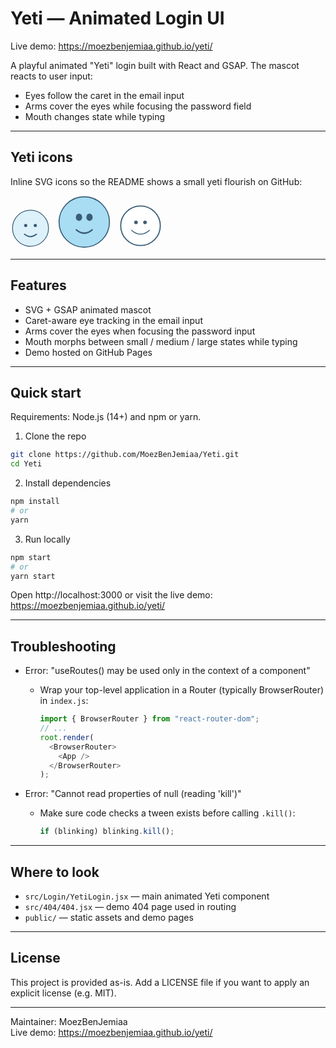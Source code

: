 # Yeti — Animated Login UI

Live demo: https://moezbenjemiaa.github.io/yeti/

A playful animated "Yeti" login built with React and GSAP. The mascot reacts to user input:
- Eyes follow the caret in the email input
- Arms cover the eyes while focusing the password field
- Mouth changes state while typing

---

## Yeti icons

Inline SVG icons so the README shows a small yeti flourish on GitHub:

<!-- small -->
<svg width="64" height="64" viewBox="0 0 200 200" xmlns="http://www.w3.org/2000/svg" style="margin-right:8px">
  <circle cx="100" cy="100" r="90" fill="#DDF1FA" stroke="#3A5E77" stroke-width="4"/>
  <circle cx="76" cy="86" r="8" fill="#3A5E77"/>
  <circle cx="124" cy="86" r="8" fill="#3A5E77"/>
  <path d="M70 130 Q100 154 130 130" stroke="#3a5e77" stroke-width="6" fill="none" stroke-linecap="round"/>
</svg>

<!-- medium -->
<svg width="84" height="84" viewBox="0 0 200 200" xmlns="http://www.w3.org/2000/svg" style="margin-right:8px">
  <circle cx="100" cy="100" r="96" fill="#a9ddf3" stroke="#3a5e77" stroke-width="4"/>
  <ellipse cx="80" cy="82" rx="12" ry="14" fill="#3a5e77"/>
  <ellipse cx="120" cy="82" rx="12" ry="14" fill="#3a5e77"/>
  <path d="M70 130 Q100 155 130 130" stroke="#3a5e77" stroke-width="6" fill="none" stroke-linecap="round"/>
</svg>

<!-- round -->
<svg width="72" height="72" viewBox="0 0 200 200" xmlns="http://www.w3.org/2000/svg">
  <circle cx="100" cy="100" r="88" fill="#fff" stroke="#3A5E77" stroke-width="5"/>
  <path d="M60 120 Q100 155 140 120" fill="#fff" stroke="#3a5e77" stroke-width="4" stroke-linecap="round"/>
  <circle cx="80" cy="85" r="8" fill="#3a5e77"/>
  <circle cx="120" cy="85" r="8" fill="#3a5e77"/>
</svg>

---

## Features

- SVG + GSAP animated mascot
- Caret-aware eye tracking in the email input
- Arms cover the eyes when focusing the password input
- Mouth morphs between small / medium / large states while typing
- Demo hosted on GitHub Pages

---

## Quick start

Requirements: Node.js (14+) and npm or yarn.

1. Clone the repo
```bash
git clone https://github.com/MoezBenJemiaa/Yeti.git
cd Yeti
```

2. Install dependencies
```bash
npm install
# or
yarn
```

3. Run locally
```bash
npm start
# or
yarn start
```

Open http://localhost:3000 or visit the live demo: https://moezbenjemiaa.github.io/yeti/

---

## Troubleshooting

- Error: "useRoutes() may be used only in the context of a <Router> component"
  - Wrap your top-level application in a Router (typically BrowserRouter) in `index.js`:
    ```js
    import { BrowserRouter } from "react-router-dom";
    // ...
    root.render(
      <BrowserRouter>
        <App />
      </BrowserRouter>
    );
    ```

- Error: "Cannot read properties of null (reading 'kill')"
  - Make sure code checks a tween exists before calling `.kill()`:
    ```js
    if (blinking) blinking.kill();
    ```

---

## Where to look

- `src/Login/YetiLogin.jsx` — main animated Yeti component
- `src/404/404.jsx` — demo 404 page used in routing
- `public/` — static assets and demo pages

---

## License

This project is provided as-is. Add a LICENSE file if you want to apply an explicit license (e.g. MIT).

---

Maintainer: MoezBenJemiaa  
Live demo: https://moezbenjemiaa.github.io/yeti/
